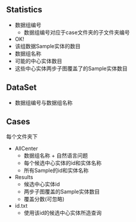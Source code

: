 ## Statistics

- 数据组编号 
  - 数据组编号对应于case文件夹的子文件夹编号
- OK!
- 该组数据Sample实体的数目
- 数据组名称
- 可能的中心实体数目
- 这些中心实体两步子图覆盖了的Sample实体数目

## DataSet

- 数据组编号与数据组名称

## Cases

每个文件夹下

- AllCenter
  - 数据组名称 + 自然语言问题
  - 每个候选中心实体的id和实体名称
  - 所有Sample的id和实体名称
- Results
  - 候选中心实体id
  - 两步子图覆盖的Sample实体数目
  - 覆盖分数(可忽略)
- id.txt
  - 使用该id的候选中心实体所造查询